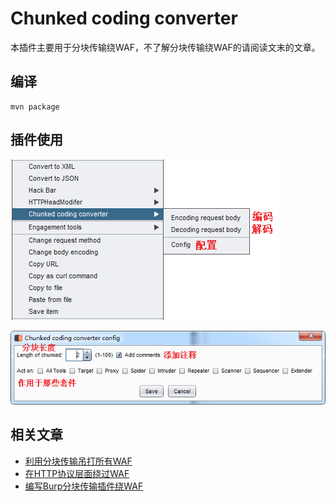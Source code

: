 # Chunked coding converter

本插件主要用于分块传输绕WAF，不了解分块传输绕WAF的请阅读文末的文章。

## 编译

```
mvn package
```

## 插件使用

![菜单](doc/menu.png)

![配置](doc/config.png)

## 相关文章
* [利用分块传输吊打所有WAF](https://www.anquanke.com/post/id/169738)
* [在HTTP协议层面绕过WAF](https://www.freebuf.com/news/193659.html)
* [编写Burp分块传输插件绕WAF](https://mp.weixin.qq.com/s?__biz=Mzg3NjA4MTQ1NQ==&mid=2247483787&idx=1&sn=54c33727696f8ee6d67f997acc11ab89&chksm=cf36f9cbf84170dd7da9b48b3365fb05d7ccec6bdeff480d0c38962f712e400a40b2b38dc467&token=360242838&lang=zh_CN#rd)